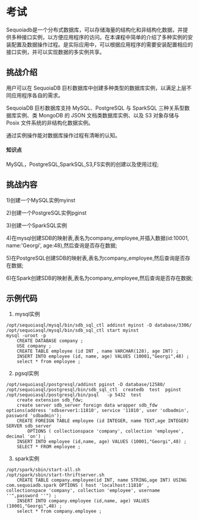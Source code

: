 # 考试
Sequoiadb是一个分布式数据库，可以存储海量的结构化和非结构化数据，并提供多种接口实例，以方便应用程序的访问。在本课程中简单的介绍了多种实例的安装配置及数据操作过程。是实际应用中，可以根据应用程序的需要安装配置相应的接口实例，并可以实现数据的多实例共享。

## 挑战介绍

用户可以在 SequoiaDB 巨杉数据库中创建多种类型的数据库实例，以满足上层不同应用程序各自的需求。

SequoiaDB 巨杉数据库支持 MySQL、PostgreSQL 与 SparkSQL 三种关系型数据库实例、类 MongoDB 的 JSON 文档类数据库实例、以及 S3 对象存储与 Posix 文件系统的非结构化数据实例。

通过实例操作能对数据库操作过程有清晰的认知。

#### 知识点

 MySQL，PostgreSQL,SparkSQL,S3,FS实例的创建以及使用过程;

## 挑战内容

1)创建一个MySQL实例myinst

2)创建一个PostgreSQL实例pginst

3)创建一个SparkSQL实例

4)在mysql创建SDB的映射表,表名为company_employee,并插入数据(id:10001, name:'Georgi', age:48),然后查询是否存在数据;

5)在PostgreSQL创建SDB的映射表,表名为company_employee,然后查询是否存在数据;

6)在Spark创建SDB的映射表,表名为company_employee,然后查询是否存在数据;


## 示例代码

1) mysql实例
```
/opt/sequoiasql/mysql/bin/sdb_sql_ctl addinst myinst -D database/3306/
/opt/sequoiasql/mysql/bin/sdb_sql_ctl start myinst
mysql -uroot -p
    CREATE DATABASE company ;
    USE company ;
    CREATE TABLE employee (id INT , name VARCHAR(128), age INT) ;
	INSERT INTO employee (id, name, age) VALUES (10001,"Georgi",48) ;
	select * from employee ;
```
2) pgsql实例
```
/opt/sequoiasql/postgresql/addinst pginst -D database/12580/
/opt/sequoiasql/postgresql/bin/sdb_sql_ctl  createdb  test  pginst
/opt/sequoiasql/postgresql/bin/psql   -p 5432  test
    create extension sdb_fdw;
    create server sdb_server foreign data wrapper sdb_fdw options(address 'sdbserver1:11810', service '11810', user 'sdbadmin', password 'sdbadmin');
    CREATE FOREIGN TABLE employee (id INTEGER, name TEXT,age INTEGER) SERVER sdb_server 
	    OPTIONS ( collectionspace 'company', collection 'employee', decimal 'on') ;
	INSERT INTO employee (id,name, age) VALUES (10001,"Georgi",48) ;
	SELECT * FROM employee ;
```
3) spark实例
```
/opt/spark/sbin/start-all.sh
/opt/spark/sbin/start-thriftserver.sh
    CREATE TABLE company.employee(id INT, name STRING,age INT) USING com.sequoiadb.spark OPTIONS ( host 'localhost:11810' ,    collectionspace 'company', collection 'employee', username ''",password ''") ;
	INSERT INTO company.employee (id,name, age) VALUES (10001,"Georgi",48) ;
	select * from company.employee ;
```





